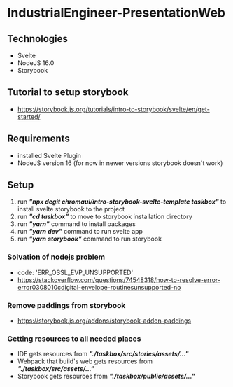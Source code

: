 # IndustrialEngineer-PresentationWeb

## Technologies
- Svelte
- NodeJS 16.0
- Storybook

## Tutorial to setup storybook
- https://storybook.js.org/tutorials/intro-to-storybook/svelte/en/get-started/

## Requirements
- installed Svelte Plugin
- NodeJS version 16 (for now in newer versions storybook doesn't work)

## Setup
1. run ***"npx degit chromaui/intro-storybook-svelte-template taskbox"*** to install svelte storybook to the project
2. run ***"cd taskbox"*** to move to storybook installation directory
3. run ***"yarn"*** command to install packages
4. run ***"yarn dev"*** command to run svelte app
5. run ***"yarn storybook"*** command to run storybook

### Solvation of nodejs problem
- code: 'ERR_OSSL_EVP_UNSUPPORTED'
- https://stackoverflow.com/questions/74548318/how-to-resolve-error-error0308010cdigital-envelope-routinesunsupported-no

### Remove paddings from storybook
- https://storybook.js.org/addons/storybook-addon-paddings

### Getting resources to all needed places
- IDE gets resources from ***"./taskbox/src/stories/assets/..."***
- Webpack that build's web gets resources from ***"./taskbox/src/assets/..."***
- Storybook gets resources from ***"./taskbox/public/assets/..."***